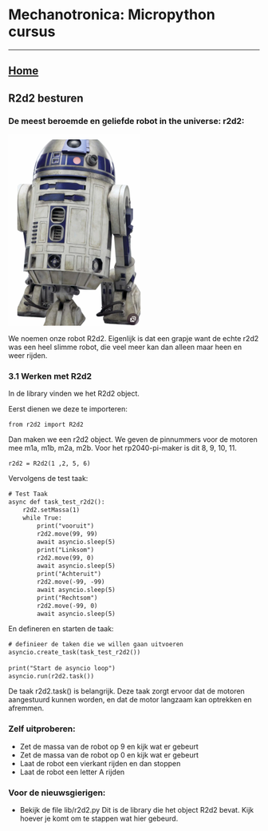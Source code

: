# Mechanotronica: Micropython cursus
***

## [Home](../micropython-cursus.md)

## R2d2 besturen

### De meest beroemde en geliefde robot in the universe: r2d2:

![r2d2](../images/r2d2.png)

We noemen onze robot R2d2. Eigenlijk is dat een grapje want de echte r2d2 was een heel slimme robot, die veel meer kan dan alleen maar heen en weer rijden.

### 3.1 Werken met R2d2

In de library vinden we het R2d2 object.

Eerst dienen we deze te importeren:

    from r2d2 import R2d2

Dan maken we een r2d2 object. We geven de pinnummers voor de motoren mee m1a, m1b, m2a, m2b.
Voor het rp2040-pi-maker is dit 8, 9, 10, 11.

    r2d2 = R2d2(1 ,2, 5, 6)  

Vervolgens de test taak:

    # Test Taak 
    async def task_test_r2d2():
        r2d2.setMassa(1)
        while True:
            print("vooruit")
            r2d2.move(99, 99)
            await asyncio.sleep(5)
            print("Linksom")
            r2d2.move(99, 0)
            await asyncio.sleep(5)
            print("Achteruit")
            r2d2.move(-99, -99)
            await asyncio.sleep(5)
            print("Rechtsom")
            r2d2.move(-99, 0)
            await asyncio.sleep(5)

En defineren en starten de taak:

    # definieer de taken die we willen gaan uitvoeren
    asyncio.create_task(task_test_r2d2())

    print("Start de asyncio loop")
    asyncio.run(r2d2.task())

De taak r2d2.task() is belangrijk. Deze taak zorgt ervoor dat de motoren aangestuurd kunnen worden, en dat de motor langzaam kan optrekken en afremmen.


### Zelf uitproberen:
  * Zet de massa van de robot op 9 en kijk wat er gebeurt
  * Zet de massa van de robot op 0 en kijk wat er gebeurt
  * Laat de robot een vierkant rijden en dan stoppen
  * Laat de robot een letter A rijden

### Voor de nieuwsgierigen:
  * Bekijk de file lib/r2d2.py Dit is de library  die het object R2d2 bevat. Kijk hoever je komt om te stappen wat hier gebeurd. 
  

